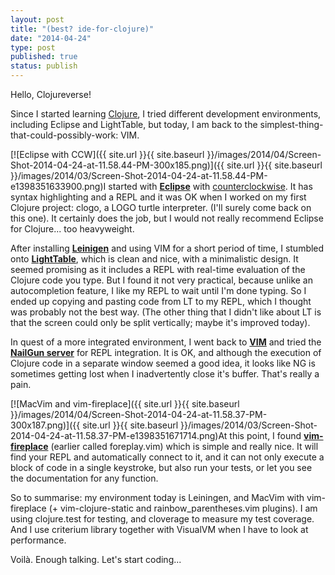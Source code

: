```yaml
---
layout: post
title: "(best? ide-for-clojure)"
date: "2014-04-24"
type: post
published: true
status: publish
---
```


Hello, Clojureverse!

Since I started learning [Clojure](http://clojure.org/), I tried different development environments, including Eclipse and LightTable, but today, I am back to the simplest-thing-that-could-possibly-work: VIM.

[![Eclipse with CCW]({{ site.url }}{{ site.baseurl }}/images/2014/04/Screen-Shot-2014-04-24-at-11.58.44-PM-300x185.png)]({{ site.url }}{{ site.baseurl }}/images/2014/03/Screen-Shot-2014-04-24-at-11.58.44-PM-e1398351633900.png)I started with **[Eclipse](http://www.eclipse.org/)** with [counterclockwise](https://code.google.com/p/counterclockwise/). It has syntax highlighting and a REPL and it was OK when I worked on my first Clojure project: clogo, a LOGO turtle interpreter. (I'll surely come back on this one). It certainly does the job, but I would not really recommend Eclipse for Clojure... too heavyweight.

After installing **[Leinigen](http://leiningen.org/)** and using VIM for a short period of time, I stumbled onto **[LightTable](http://www.lighttable.com/)**, which is clean and nice, with a minimalistic design. It seemed promising as it includes a REPL with real-time evaluation of the Clojure code you type. But I found it not very practical, because unlike an autocompletion feature, I like my REPL to wait until I'm done typing. So I ended up copying and pasting code from LT to my REPL, which I thought was probably not the best way. (The other thing that I didn't like about LT is that the screen could only be split vertically; maybe it's improved today).

In quest of a more integrated environment, I went back to **[VIM](http://www.vim.org/)** and tried the **[NailGun server](http://www.martiansoftware.com/nailgun/background.html)** for REPL integration. It is OK, and although the execution of Clojure code in a separate window seemed a good idea, it looks like NG is sometimes getting lost when I inadvertently close it's buffer. That's really a pain.

[![MacVim and vim-fireplace]({{ site.url }}{{ site.baseurl }}/images/2014/04/Screen-Shot-2014-04-24-at-11.58.37-PM-300x187.png)]({{ site.url }}{{ site.baseurl }}/images/2014/03/Screen-Shot-2014-04-24-at-11.58.37-PM-e1398351671714.png)At this point, I found **[vim-fireplace](https://github.com/tpope/vim-fireplace)** (earlier called foreplay.vim) which is simple and really nice. It will find your REPL and automatically connect to it, and it can not only execute a block of code in a single keystroke, but also run your tests, or let you see the documentation for any function.

So to summarise: my environment today is Leiningen, and MacVim with vim-fireplace (+ vim-clojure-static and rainbow\_parentheses.vim plugins). I am using clojure.test for testing, and cloverage to measure my test coverage. And I use criterium library together with VisualVM when I have to look at performance.

Voilà. Enough talking. Let's start coding...

